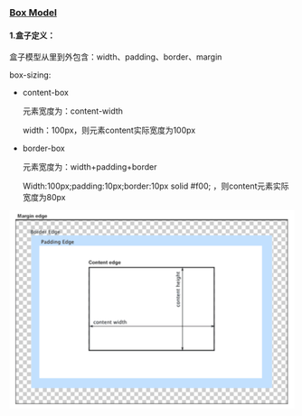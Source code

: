 ### [Box Model](https://developer.mozilla.org/en-US/docs/Web/CSS/CSS_Box_Model/Introduction_to_the_CSS_box_model)

#### 1.盒子定义：

盒子模型从里到外包含：width、padding、border、margin

box-sizing:

- content-box

  元素宽度为：content-width

  width：100px，则元素content实际宽度为100px

- border-box

  元素宽度为：width+padding+border

  Width:100px;padding:10px;border:10px solid #f00; ，则content元素实际宽度为80px

![image-20200901143524455](../../../../image/image-20200901143524455.png)